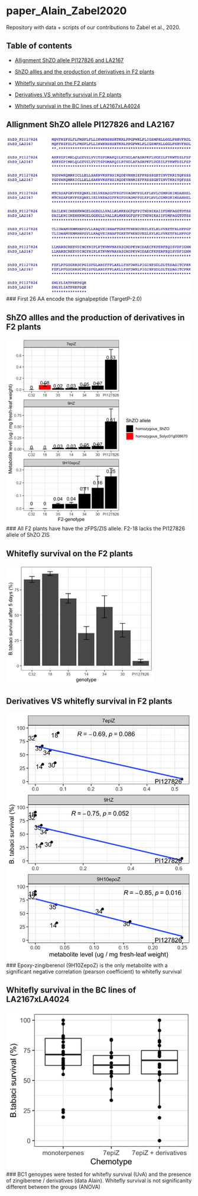 # paper_Alain_Zabel2020

Repository with data + scripts of our contributions to Zabel et al., 2020.

## Table of contents

* [Allignment ShZO allele PI127826 and LA2167](#allignement)

* [ShZO allles and the production of derivatives in F2 plants](#ShZO-alleles-and-derivatives)

* [Whitefly survival on the F2 plants](#WF-survival-F2-plants)

* [Derivatives VS whitefly survival in F2 plants](#Zingiberene-vs-wf-survival)

* [Whitefly survival in the BC lines of LA2167xLA4024](#wf-survival-BC1-lines)

## Allignment ShZO allele PI127826 and LA2167
<img src="/PI127826_vs_LA2167/ShZO_allignement_PI127826_LA2167.png" width = 600px>
### First 26 AA encode the signalpeptide (TargetP-2.0)


## ShZO allles and the production of derivatives in F2 plants
<img src="/F2_KG_2015/metabolites_and_ShZO_alleles.png" width = 600px>
### All F2 plants have have the zFPS/ZIS allele. F2-18 lacks the PI127826 allele of ShZO ZIS 

## Whitefly survival on the F2 plants
<img src="/F2_KG_2015/whitefly_survival.png" width = 400px>

## Derivatives VS whitefly survival in F2 plants
<img src="/F2_KG_2015/metabolites_vs_wf_survival.png" width = 600px>
### Epoxy-zingiberenol (9H10ZepoZ) is the only metabolite with a significant negative correlation (pearson coefficient) to whitefly survival

## Whitefly survival in the BC lines of LA2167xLA4024 
<img src="/BC1_Alain/wf_survival_per_chemotype.png" width = 600px>
### BC1 genoypes were tested for whitefly survival (UvA) and the presence of zingiberene / derivatives (data Alain). Whitefly survival is not significanlty different between the groups (ANOVA)


